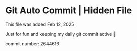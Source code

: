 # Git Auto Commit | Hidden File

This file was added Feb 12, 2025

Just for fun and keeping my daily git commit active 🤪

commit number: 2644616
